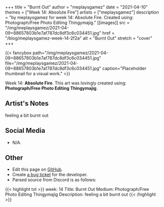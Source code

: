 +++
title =       "Burnt Out"
author =      "meplaysgamez"
date =        "2021-04-10"
themes =      ["Week 14: Absolute Fire"]
artists =     ["meplaysgamez"]
description = "by meplaysgamez for week 14: Absolute Fire. Created using: Photograph/Free Photo Editing Thingymajig."
[[images]]
              src = "/img/meplaysgamez/2021-04-09+88657803b1e7af787dc8df3c6c034451.jpg"
              href = "/blog/meplaysgamez-week-14-2f2a"
              alt = "Burnt Out"
              stretch = "cover"
+++


{{< fancybox path="/img/meplaysgamez/2021-04-09+88657803b1e7af787dc8df3c6c034451.jpg" file="/img/meplaysgamez/2021-04-09+88657803b1e7af787dc8df3c6c034451.jpg" caption="Placeholder thumbnail for a visual work." >}}


Week 14: **Absolute Fire**. This art was lovingly created using: **Photograph/Free Photo Editing Thingymajig**.

## Artist's Notes

feeling a bit burnt out

## Social Media

- N/A.

## Other

- Edit this page on [GitHub](https://github.com/teaminkling/web-refresh/edit/main/content/blog/meplaysgamez-week-14-2f2a.md).
- Create [a bug ticket](https://github.com/teaminkling/web-refresh/issues/new?assignees=&labels=bug&template=problem-report.md&title=) for the developer.
- Parsed source from Discord is as follows:

{{< highlight txt >}}
week: 14
Title: Burnt Out
Medium: Photograph/Free Photo Editing Thingymajig
Description: feeling a bit burnt out
{{< /highlight >}}